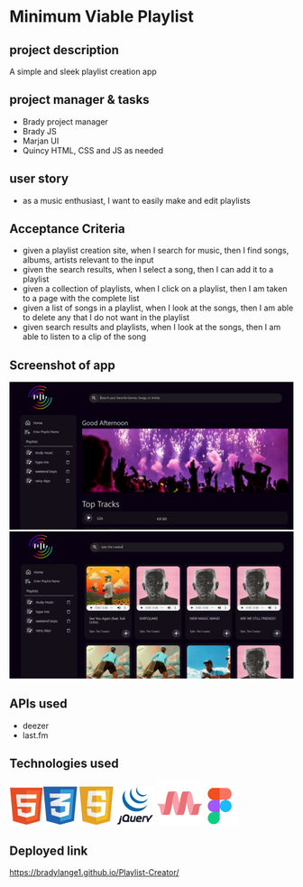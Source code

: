 # Minimum Viable Playlist

## project description
A simple and sleek playlist creation app

## project manager & tasks
- Brady project manager
- Brady JS
- Marjan UI
- Quincy HTML, CSS and JS as needed

## user story
- as a music enthusiast, I want to easily make and edit playlists

## Acceptance Criteria
- given a playlist creation site, when I search for music, then I find songs, albums, artists relevant to the input
- given the search results, when I select a song, then I can add it to a playlist
- given a collection of playlists, when I click on a playlist, then I am taken to a page with the complete list
- given a list of songs in a playlist, when I look at the songs, then I am able to delete any that I do not want in the playlist
- given search results and playlists, when I look at the songs, then I am able to listen to a clip of the song

## Screenshot of app
![Screenshot of home page](./assets/Images/MVP%20Screenshot.png)
![Screenshot of search results](./assets/Images/MVP%20Search%20Screenshot.png)

## APIs used
- deezer
- last.fm

## Technologies used
![](./assets/Images/HTML5_logo_and_wordmark%201.svg)![](./assets/Images/css3-logo-8724075274-seeklogo%201.svg)  ![](./assets/Images/Javascript.svg)  ![](./assets/Images/jquery%20(2).svg)    ![](./assets/Images/materializecss%201.svg)  ![](./assets/Images/figma%20(2).svg)

## Deployed link
https://bradylange1.github.io/Playlist-Creator/
